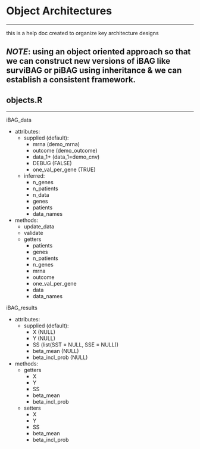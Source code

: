 # Object Architectures
---
this is a help doc created to organize key architecture designs

*NOTE*: using an object oriented approach so that we can construct new versions
of iBAG like surviBAG or piBAG using inheritance & we can establish a consistent
 framework.
----------
## objects.R
----------
iBAG_data
  - attributes:
    - supplied (default):
      - mrna (demo_mrna)
      - outcome (demo_outcome)
      - data_1+ (data_1=demo_cnv)
      - DEBUG (FALSE)
      - one_val_per_gene (TRUE)
    - inferred:
      - n_genes
      - n_patients
      - n_data
      - genes
      - patients
      - data_names
  - methods:
    - update_data
    - validate
    - getters
      - patients
      - genes
      - n_patients
      - n_genes
      - mrna
      - outcome
      - one_val_per_gene
      - data
      - data_names

iBAG_results
  - attributes:
    - supplied (default):
      - X (NULL)
      - Y (NULL)
      - SS (list(SST = NULL, SSE = NULL))
      - beta_mean (NULL)
      - beta_incl_prob (NULL)
  - methods:
    - getters
      - X
      - Y
      - SS
      - beta_mean
      - beta_incl_prob
    - setters
      - X
      - Y
      - SS
      - beta_mean
      - beta_incl_prob
